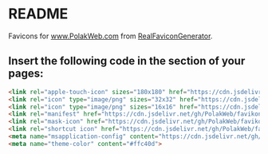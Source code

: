 
README
======

Favicons for www.PolakWeb.com from [RealFaviconGenerator](http://realfavicongenerator.net/).


Insert the following code in the <head> section of your pages:
--------------------------------------------------------------

```html
<link rel="apple-touch-icon" sizes="180x180" href="https://cdn.jsdelivr.net/gh/PolakWeb/favikons/weather.polakweb.com/favicon/apple-touch-icon.png">
<link rel="icon" type="image/png" sizes="32x32" href="https://cdn.jsdelivr.net/gh/PolakWeb/favikons/weather.polakweb.com/favicon/favicon-32x32.png">
<link rel="icon" type="image/png" sizes="16x16" href="https://cdn.jsdelivr.net/gh/PolakWeb/favikons/weather.polakweb.com/favicon/favicon-16x16.png">
<link rel="manifest" href="https://cdn.jsdelivr.net/gh/PolakWeb/favikons/weather.polakweb.com/favicon/manifest.json">
<link rel="mask-icon" href="https://cdn.jsdelivr.net/gh/PolakWeb/favikons/weather.polakweb.com/favicon/safari-pinned-tab.svg" color="#ffc40d">
<link rel="shortcut icon" href="https://cdn.jsdelivr.net/gh/PolakWeb/favikons/weather.polakweb.com/favicon/favicon.ico">
<meta name="msapplication-config" content="https://cdn.jsdelivr.net/gh/PolakWeb/favikons/weather.polakweb.com/favicon/browserconfig.xml">
<meta name="theme-color" content="#ffc40d">
```

